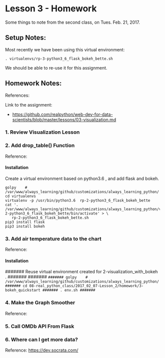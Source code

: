
# Lesson 3 - Homework

Some things to note from the second class, on Tues. Feb. 21, 2017.

## Setup Notes:

Most recently we have been using this virtual environment:

```
. virtualenvs/rp-3-python3_6_flask_bokeh_bette.sh
```

We should be able to re-use it for this assignment.

## Homework Notes:

References:

Link to the assignment:

- https://github.com/realpython/web-dev-for-data-scientists/blob/master/lessons/03-visualization.md

### 1. Review Visualization Lesson



### 2. Add drop_table() Function

Reference:



#### Installation

Create a virtual environment based on python3.6 , and add flask and bokeh.
```
golpy    # /var/www/always_learning/github/customizations/always_learning_python/
cd virtualenvs
virtualenv -p /usr/bin/python3.6  rp-2-python3_6_flask_bokeh_bette
cat '. /var/www/always_learning/github/customizations/always_learning_python/virtualenvs/rp-2-python3_6_flask_bokeh_bette/bin/activate' > \
   rp-2-python3_6_flask_bokeh_bette.sh
pip3 install flask
pip3 install bokeh
```

### 3. Add air temperature data to the chart

Reference:



#### Installation

####### Reuse virtual environment created for 2-visualization_with_bokeh .
#######
####### ```
####### golpy    # /var/www/always_learning/github/customizations/always_learning_python/
####### cd 08-real_python_class/2017_02_07-Lesson_2/homework/3-bokeh_quickstart
####### . env.sh
####### ```


### 4. Make the Graph Smoother

Reference:



### 5. Call OMDb API From Flask




### 6. Where can I get more data?

Reference:  https://dev.socrata.com/



